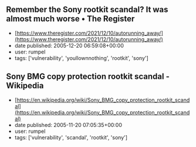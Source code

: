 ## Remember the Sony rootkit scandal? It was almost much worse • The Register
 - [https://www.theregister.com/2021/12/10/autorunning_away/](https://www.theregister.com/2021/12/10/autorunning_away/)
 - date published: 2005-12-20 06:59:08+00:00
 - user: rumpel
 - tags: ['vulnerability', 'youllownnothing', 'rootkit', 'sony']

## Sony BMG copy protection rootkit scandal - Wikipedia
 - [https://en.wikipedia.org/wiki/Sony_BMG_copy_protection_rootkit_scandal](https://en.wikipedia.org/wiki/Sony_BMG_copy_protection_rootkit_scandal)
 - date published: 2005-11-20 07:05:35+00:00
 - user: rumpel
 - tags: ['vulnerability', 'scandal', 'rootkit', 'sony']

